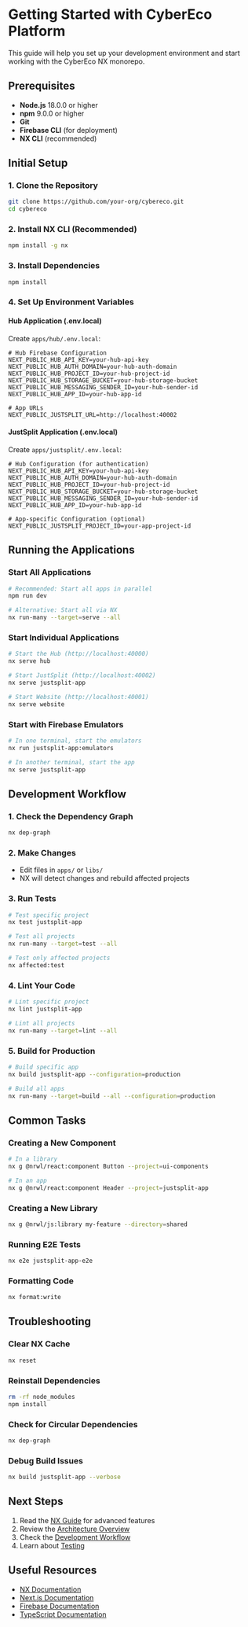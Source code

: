 # Getting Started with CyberEco Platform

This guide will help you set up your development environment and start working with the CyberEco NX monorepo.

## Prerequisites

- **Node.js** 18.0.0 or higher
- **npm** 9.0.0 or higher
- **Git**
- **Firebase CLI** (for deployment)
- **NX CLI** (recommended)

## Initial Setup

### 1. Clone the Repository
```bash
git clone https://github.com/your-org/cybereco.git
cd cybereco
```

### 2. Install NX CLI (Recommended)
```bash
npm install -g nx
```

### 3. Install Dependencies
```bash
npm install
```

### 4. Set Up Environment Variables

#### Hub Application (.env.local)
Create `apps/hub/.env.local`:
```env
# Hub Firebase Configuration
NEXT_PUBLIC_HUB_API_KEY=your-hub-api-key
NEXT_PUBLIC_HUB_AUTH_DOMAIN=your-hub-auth-domain
NEXT_PUBLIC_HUB_PROJECT_ID=your-hub-project-id
NEXT_PUBLIC_HUB_STORAGE_BUCKET=your-hub-storage-bucket
NEXT_PUBLIC_HUB_MESSAGING_SENDER_ID=your-hub-sender-id
NEXT_PUBLIC_HUB_APP_ID=your-hub-app-id

# App URLs
NEXT_PUBLIC_JUSTSPLIT_URL=http://localhost:40002
```

#### JustSplit Application (.env.local)
Create `apps/justsplit/.env.local`:
```env
# Hub Configuration (for authentication)
NEXT_PUBLIC_HUB_API_KEY=your-hub-api-key
NEXT_PUBLIC_HUB_AUTH_DOMAIN=your-hub-auth-domain
NEXT_PUBLIC_HUB_PROJECT_ID=your-hub-project-id
NEXT_PUBLIC_HUB_STORAGE_BUCKET=your-hub-storage-bucket
NEXT_PUBLIC_HUB_MESSAGING_SENDER_ID=your-hub-sender-id
NEXT_PUBLIC_HUB_APP_ID=your-hub-app-id

# App-specific Configuration (optional)
NEXT_PUBLIC_JUSTSPLIT_PROJECT_ID=your-app-project-id
```

## Running the Applications

### Start All Applications
```bash
# Recommended: Start all apps in parallel
npm run dev

# Alternative: Start all via NX
nx run-many --target=serve --all
```

### Start Individual Applications
```bash
# Start the Hub (http://localhost:40000)
nx serve hub

# Start JustSplit (http://localhost:40002)
nx serve justsplit-app

# Start Website (http://localhost:40001)
nx serve website
```

### Start with Firebase Emulators
```bash
# In one terminal, start the emulators
nx run justsplit-app:emulators

# In another terminal, start the app
nx serve justsplit-app
```

## Development Workflow

### 1. Check the Dependency Graph
```bash
nx dep-graph
```

### 2. Make Changes
- Edit files in `apps/` or `libs/`
- NX will detect changes and rebuild affected projects

### 3. Run Tests
```bash
# Test specific project
nx test justsplit-app

# Test all projects
nx run-many --target=test --all

# Test only affected projects
nx affected:test
```

### 4. Lint Your Code
```bash
# Lint specific project
nx lint justsplit-app

# Lint all projects
nx run-many --target=lint --all
```

### 5. Build for Production
```bash
# Build specific app
nx build justsplit-app --configuration=production

# Build all apps
nx run-many --target=build --all --configuration=production
```

## Common Tasks

### Creating a New Component
```bash
# In a library
nx g @nrwl/react:component Button --project=ui-components

# In an app
nx g @nrwl/react:component Header --project=justsplit-app
```

### Creating a New Library
```bash
nx g @nrwl/js:library my-feature --directory=shared
```

### Running E2E Tests
```bash
nx e2e justsplit-app-e2e
```

### Formatting Code
```bash
nx format:write
```

## Troubleshooting

### Clear NX Cache
```bash
nx reset
```

### Reinstall Dependencies
```bash
rm -rf node_modules
npm install
```

### Check for Circular Dependencies
```bash
nx dep-graph
```

### Debug Build Issues
```bash
nx build justsplit-app --verbose
```

## Next Steps

1. Read the [NX Guide](./nx-guide.md) for advanced features
2. Review the [Architecture Overview](../architecture/overview.md)
3. Check the [Development Workflow](./development-workflow.md)
4. Learn about [Testing](./testing-guide.md)

## Useful Resources

- [NX Documentation](https://nx.dev)
- [Next.js Documentation](https://nextjs.org/docs)
- [Firebase Documentation](https://firebase.google.com/docs)
- [TypeScript Documentation](https://www.typescriptlang.org/docs)